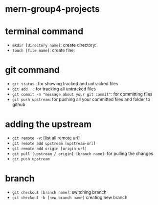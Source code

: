 # mern-group4-projects

# terminal command
* `mkdir [directory name]`: create directory: 
* `touch [file name]`: create fine: 

# git command
* `git status` : for showing tracked and untracked files
* `git add .` : for tracking all untracked files
* `git commit -m "message about your git commit"`: for committing files
* `git push upstream`: for pushing all your committed files and folder to github


# adding the upstream
* `git remote -v`: [list all remote url]
* `git remote add upstream [upstream-url]`
* `git remote add origin [origin-url]`
* `git pull [upstream / origin] [branch name]`: for pulling the changes
* `git push upstream`

# branch
* `git checkout [branch name]`: switching branch
* `git checkout -b [new branch name]` creating new branch

